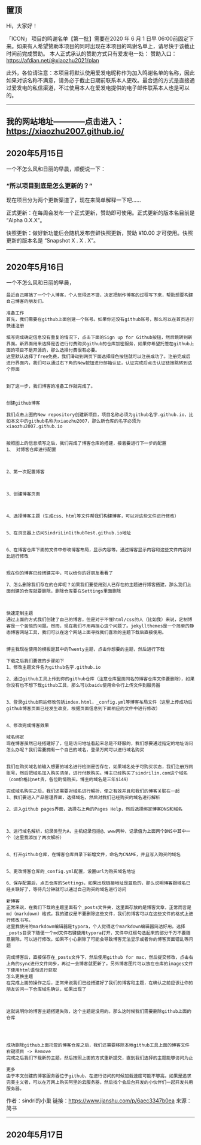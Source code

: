 ## 置顶

Hi，大家好！

「ICON」
项目的鸣谢名单【第一批】需要在2020 年 6 月 1 日早 06:00前固定下来。如果有人希望赞助本项目的同时出现在本项目的鸣谢名单上，请尽快于该截止时间前完成赞助。
本人正式承认的赞助方式只有爱发电一处：
赞助入口：https://afdian.net/@xiaozhu2021/plan

此外，各位请注意：本项目将默认使用爱发电昵称作为加入鸣谢名单的名称，因此如果对该名称不满意，请务必于截止日期前联系本人更改。最合适的方式是直接通过爱发电的私信渠道，不过使用本人在爱发电提供的电子邮件联系本人也是可以的。

----------
我的网站地址————点击进入：https://xiaozhu2007.github.io/
----------


## 2020年5月15日
一个不怎么风和日丽的早晨，顺便说一下：
### “所以项目到底是怎么更新的？”

现在项目分为两个更新渠道了，现在来简单解释一下吧……

正式更新：在每周会发布一个正式更新，赞助即可使用。正式更新的版本名目前是 “Alpha 0.X.X”。

快照更新：做好新功能后会随机发布尝鲜快照更新，赞助 ¥10.00 才可使用。快照更新的版本名是 “Snapshot X . X . X”。

-----------

## 2020年5月16日
一个不怎么风和日丽的早晨，
```
最近自己瞎搞了一个个人博客，个人觉得还不错，决定把制作博客的过程写下来，帮助想要构建自己博客的朋友们。

准备工作
首先，我们需要在github上面创建一个账号。如果你还没有github账号，那么可以在首页进行快速注册

填写完成确定信息没有重复的情况下，点击下面的Sign up for Github按钮，然后跳转到新界面。新界面用来选择是否进行付费购买github的仓库加密服务，如果你希望托管在github上面的项目不是开源的，那么选择付费很有必要。
这里默认选择了free免费，我们滑动到网页下面选择绿色按钮就可以注册成功了。注册完成后进行界面内，我们可以通过右下角的New按钮进行邮箱认证，认证完成后点击认证链接跳转到这个界面


到了这一步，我们博客的准备工作就完成了。


创建github博客

我们点击上图的New repository创建新项目，项目名称必须为github名字.github.io，比如本文中的github名称为xiaozhu2007，那么新仓库的名字必须为xiaozhu2007.github.io


按照图上的信息填写之后，我们完成了博客仓库的搭建，接着要进行下一步的配置
1、 对博客仓库进行配置



2、第一次配置博客



3、创建博客页面



4、选择博客主题（生成css、html等文件帮我们构建博客，可以对这些文件进行修改）


5、在浏览器上访问SindriLinGithubTest.github.io地址


6、在博客仓库下面的文件中修改博客布局，显示内容等。通过博客显示内容和这些文件内容对比进行修改


现在你的博客已经搭建完毕，可以给你的好朋友看看了

7、怎么删除我们存在的仓库呢？如果我们要使用别人已存在的主题进行博客搭建，那么我们上面创建的仓库就要删除，删除仓库要在Settings里面删除



快速定制主题
通过上面的方式我们创建了自己的博客，但是对于不懂html/css的人（比如我）来说，定制博客是一个苦恼的问题。然而，现在我们不用再担心这个问题了。jekyllthemes是一个简单的静态博客网站工具，我们可以在这个网站上面寻找我们喜欢的主题下载后直接使用。


博主我现在使用的模板是其中的Twenty主题，点击你想要的主题，然后进行下载

下载之后我们要做的步骤如下
1、修改主题文件名为github名字.github.io

2、通过github工具上传到你的github仓库（注意仓库里面同名的博客仓库文件要删除），如果你没有也不想下载github工具，那么可以baidu使用命令行上传文件到服务器


3、登录github网站修改包括index.html，_config.yml等博客布局文件（这里上传成功后github博客页面已经发生改变，根据页面信息到下面相应的文件中进行修改）


4、修改完成博客效果

域名绑定
现在博客虽然已经搭建好了，但是访问地址看起来总是不舒服的，我们想要通过指定的地址访问怎么办呢？我们需要拥有一个自己的域名，登录万网可以进行域名购买


我们在购买域名前输入想要的域名进行检测是否存在，如果域名处于可购买状态，我们注册万网账号，然后把域名加入购买清单，进行付款购买。博主已经购买了sindrilin.com这个域名（com价格比net贵，各位酌情购买。博主的域名是三年$149）

完成域名购买之后，我们还需要对域名进行解析，使之有效并且和我们的博客关联在一起
1、我们要进入产品管理界面，选择域名，然后对我们已经购买的域名进行解析

2、进入github pages界面，选择右上角的Pages Help，然后选择绑定博客DNS和域名



3、进行域名解析，纪录类型为A，主机纪录包括@、www两种，记录值为上面两个DNS中其中一个（这里我添加了两次解析）


4、打开github仓库，在博客仓库目录下新增文件，命名为CNAME，并且写入购买的域名


5、更改博客仓库的_config.yml配置，设置url为购买域名地址

6、保存配置后，点击仓库的Settings，如果出现链接地址是蓝色的，那么说明博客跟域名已经关联好了，等待几分钟就可以通过自己购买的域名进行访问

新博客
正常来说，在我们下载的主题里面有个_posts文件夹，这里面存放的是博客文章，正常而言是md（markdown）格式。我的建议是不要删除这些文件，我们的博客可以在这些文件的格式上进行修改书写。
这里我使用的markdown编辑器是typora，个人觉得这个markdown编辑器简洁好用。选择_posts目录下随便一个md文件右键使用typora打开，文件中红框勾选起来的部分千万不要随意删除，可以进行修改。如果不小心删除了可能会导致博客无法显示或者你的博客页面错乱等问题

完成博客后，直接保存在_posts文件下，然后使用github for mac，然后提交修改，点击右上角的sync进行文件同步，再过一会博客就更新了。另外博客图片可以放在仓库的images文件下使用html语句进行获取
怎么更换主题
在完成上面的操作之后，正常来说我们已经搭建好了我们的博客和主题，在确认之前应该让你的朋友访问一下仓库域名确认，如果出现了



这就说明你的博客主题搭建失败，这个主题是没用的。那么这时候我们需要删除github上面的仓库




成功删除github上面托管的博客仓库之后，我们还需要移除本地github工具上面的博客文件
右键项目 -> Remove
完成之后我们下载新的主题，然后按照上面的方式重新提交，直到我们选择的主题能够访问为止

更多
由于本文创建的博客服务器位于github，在进行访问的时候加载速度可能不够高。如果是追求完美主义者，可以在万网上购买阿里的云服务器，然后找个会后台开发的小伙伴们一起开发共用服务器。
```

作者：sindri的小巢
链接：https://www.jianshu.com/p/6aec3347b0ea
来源：简书


-------------

## 2020年5月17日
